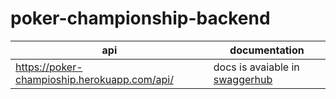 # poker-championship-backend 

| api | documentation |
| --- | ------------ |
| https://poker-champioship.herokuapp.com/api/ | docs is avaiable in [swaggerhub](https://app.swaggerhub.com/apis-docs/jonataspinto9/poker-champioship/1.0.0#) |
